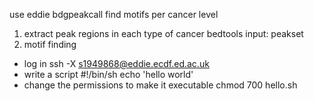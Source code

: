 use eddie
bdgpeakcall
find motifs per cancer level
1. extract peak regions in each type of cancer
bedtools
input: peakset
3. motif finding



- log in
ssh -X s1949868@eddie.ecdf.ed.ac.uk
- write a script
#!/bin/sh
echo 'hello world'
- change the permissions to make it executable
chmod 700 hello.sh


<!--stackedit_data:
eyJoaXN0b3J5IjpbMTI5NDQzOTA4MCwtNDIzNDA5MTQ1LC0yMT
A5OTY1NjI3LC0xNjQwMDY4NzczLC0yMTA4MTA4MDU5LC0yMDg4
NzQ2NjEyXX0=
-->